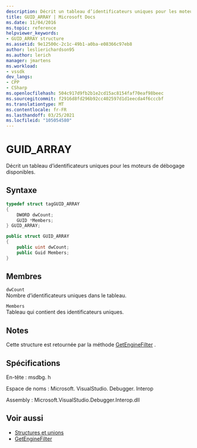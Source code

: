 ```yaml
---
description: Décrit un tableau d’identificateurs uniques pour les moteurs de débogage disponibles.
title: GUID_ARRAY | Microsoft Docs
ms.date: 11/04/2016
ms.topic: reference
helpviewer_keywords:
- GUID_ARRAY structure
ms.assetid: 9e12500c-2c1c-49b1-a0ba-e08366c97eb8
author: leslierichardson95
ms.author: lerich
manager: jmartens
ms.workload:
- vssdk
dev_langs:
- CPP
- CSharp
ms.openlocfilehash: 504c917d9fb2b1e2cd15ac8154faf70eaf98beec
ms.sourcegitcommit: f2916d8fd296b92cc402597d1d1eecda4f6cccbf
ms.translationtype: MT
ms.contentlocale: fr-FR
ms.lasthandoff: 03/25/2021
ms.locfileid: "105054580"
---
```

# <a name="guid_array"></a>GUID_ARRAY
Décrit un tableau d’identificateurs uniques pour les moteurs de débogage disponibles.

## <a name="syntax"></a>Syntaxe

```cpp
typedef struct tagGUID_ARRAY
{
    DWORD dwCount;
    GUID *Members;
} GUID_ARRAY;
```

```csharp
public struct GUID_ARRAY
{
    public uint dwCount;
    public Guid Members;
}
```

## <a name="members"></a>Membres
`dwCount`\
Nombre d’identificateurs uniques dans le tableau.

`Members`\
Tableau qui contient des identificateurs uniques.

## <a name="remarks"></a>Notes
Cette structure est retournée par la méthode [GetEngineFilter](../../../extensibility/debugger/reference/idebugprocess3-getenginefilter.md) .

## <a name="requirements"></a>Spécifications
En-tête : msdbg. h

Espace de noms : Microsoft. VisualStudio. Debugger. Interop

Assembly : Microsoft.VisualStudio.Debugger.Interop.dll

## <a name="see-also"></a>Voir aussi
- [Structures et unions](../../../extensibility/debugger/reference/structures-and-unions.md)
- [GetEngineFilter](../../../extensibility/debugger/reference/idebugprocess3-getenginefilter.md)
